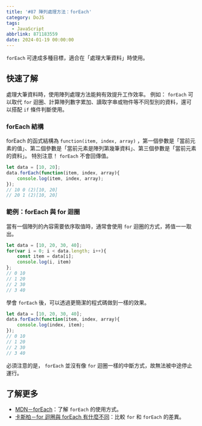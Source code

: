 ```yaml
---
title: '#87 陣列處理方法：forEach'
category: DoJS
tags:
  - JavaScript
abbrlink: 871183559
date: 2024-01-19 00:00:00
---
```

`forEach` 可達成多種目標，適合在「處理大筆資料」時使用。
<!--more-->
## 快速了解
處理大筆資料時，使用陣列處理方法能夠有效提升工作效率。
例如： `forEach` 可以取代 `for` 迴圈、計算陣列數字累加、讀取字串或物件等不同型別的資料，還可以搭配 `if` 條件判斷使用。
### forEach 結構
forEach 的函式結構為 `function(item, index, array)` ，第一個參數是「當前元素的值」、第二個參數是「當前元素是陣列第幾筆資料」、第三個參數是「當前元素的資料」。
特別注意！ `forEach` 不會回傳值。
```jsx
let data = [10, 20];
data.forEach(function(item, index, array){
	console.log(item, index, array);
});
// 10 0 (2)[10, 20]
// 20 1 (2)[10, 20]
```
### 範例：forEach 與 for 迴圈
當有一個陣列的內容需要依序取值時，通常會使用 `for` 迴圈的方式，將值一一取出。
```jsx
let data = [10, 20, 30, 40];
for(var i = 0; i < data.length; i++){
	const item = data[i];
	console.log(i, item)
};
// 0 10
// 1 20
// 2 30
// 3 40
```
學會 `forEach` 後，可以透過更簡潔的程式碼做到一樣的效果。
```jsx
let data = [10, 20, 30, 40];
data.forEach(function(item, index, array){
	console.log(index, item);
});
// 0 10
// 1 20
// 2 30
// 3 40
```
必須注意的是， `forEach` 並沒有像 `for` 迴圈一樣的中斷方式，故無法被中途停止運行。
## 了解更多
- [MDN－forEach](https://developer.mozilla.org/zh-CN/docs/Web/JavaScript/Reference/Global_Objects/Array/forEach)：了解 `forEach` 的使用方式。
- [卡斯柏－for 迴圈與 forEach 有什麼不同](https://www.casper.tw/development/2020/10/05/js-for-loop-vs-for-each/)：比較 `for` 和 `forEach` 的差異。
